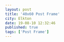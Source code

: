 ```yaml
---
layout: post
title: '40x60 Post Frame'
city: Elkton
date: 19-08-10 12:32:46
published: true
tags: ['Post Frame']
---
```


